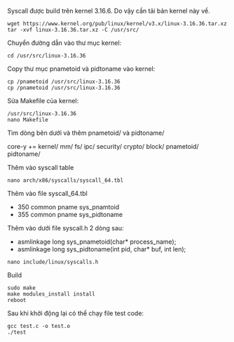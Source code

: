 Syscall được build trên kernel 3.16.6. Do vậy cần tải bản kernel này về.
```
wget https://www.kernel.org/pub/linux/kernel/v3.x/linux-3.16.36.tar.xz
tar -xvf linux-3.16.36.tar.xz -C /usr/src/
```
Chuyển đường dẫn vào thư mục kernel:
```
cd /usr/src/linux-3.16.36
```
Copy thư mục pnametoid và pidtoname vào kernel:
```
cp /pnametoid /usr/src/linux-3.16.36
cp /pnametoid /usr/src/linux-3.16.36
```
Sửa Makefile của kernel:
```
/usr/src/linux-3.16.36
nano Makefile
```
Tìm dòng bên dưới và thêm pnametoid/ và pidtoname/ 

core-y += kernel/ mm/ fs/ ipc/ security/ crypto/ block/ pnametoid/ pidtoname/

Thêm vào syscall table 
```
nano arch/x86/syscalls/syscall_64.tbl
```
Thêm vào file syscall_64.tbl
- 350 common pname sys_pnamtoid
- 355 common pname sys_pidtoname

Thêm vào dưới file syscall.h 2 dòng sau:
- asmlinkage long sys_pnametoid(char* process_name);
- asmlinkage long sys_pidtoname(int pid, char* buf, int len);
```
nano include/linux/syscalls.h
```
Build
```
sudo make  
make modules_install install
reboot
```
Sau khi khởi động lại có thể chạy file test code:
```
gcc test.c -o test.o
./test
```



